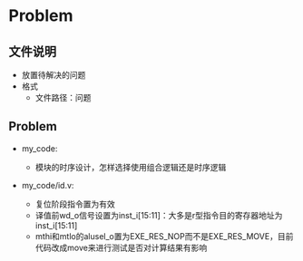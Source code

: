 # Problem

## 文件说明 
- 放置待解决的问题 
- 格式
    - 文件路径：问题

## Problem 
- my_code: 
    - 模块的时序设计，怎样选择使用组合逻辑还是时序逻辑 

- my_code/id.v: 
    - 复位阶段指令置为有效 
    - 译值前wd_o信号设置为inst_i[15:11]：大多是r型指令目的寄存器地址为inst_i[15:11] 
    - mthi和mtlo的alusel_o置为EXE_RES_NOP而不是EXE_RES_MOVE，目前代码改成move来进行测试是否对计算结果有影响